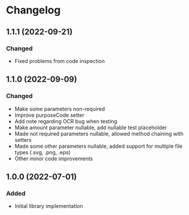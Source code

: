 # Changelog

## 1.1.1 (2022-09-21)
### Changed
- Fixed problems from code inspection

## 1.1.0 (2022-09-09)
### Changed
- Make some parameters non-required
- Improve purposeCode setter
- Add note regarding OCR bug when testing
- Make amount parameter nullable, add nullable test placeholder
- Made not required parameters nullable, allowed method chaining with setters
- Made some other parameters nullable, added support for multiple file types (.svg, .png, .eps)
- Other minor code improvements

## 1.0.0 (2022-07-01)
### Added
- Initial library implementation
